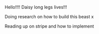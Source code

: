 Hello!!!! Daisy long legs lives!!!

Doing research on how to build this beast x

Reading up on stripe and how to implement 
